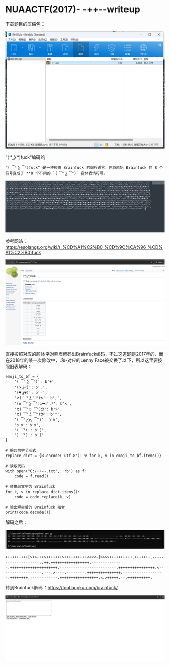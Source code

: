 

# NUAACTF(2017)- -++--writeup


下载题目的压缩包：

![misc-3.1](https://github.com/rootwlen/ctf/blob/main/misc/img/misc-3.1.png)

”( ͡° ͜ʖ ͡°)fuck“编码的

```
“( ͡° ͜ʖ ͡°)fuck” 是一种模仿 Brainfuck 的编程语言，但将原始 Brainfuck 的 8 个符号变成了 **8 个不同的 `( ͡° ͜ʖ ͡°)` 变体表情符号。
```

![misc-3.2](https://github.com/rootwlen/ctf/blob/main/misc/img/misc-3.2.png)

参考网站：https://esolangs.org/wiki/(_%CD%A1%C2%B0_%CD%9C%CA%96_%CD%A1%C2%B0)fuck

![misc-3.3](https://github.com/rootwlen/ctf/blob/main/misc/img/misc-3.3.png)

直接按照对应的颜体字对照表解码出Brainfuck编码，不过这道题是2017年的，而在2018年的某一次修改中，.和-对应的Lenny Face被交换了以下，所以这里要按照旧表解码：

```
emoji_to_bf = {
    '( ͡° ͜ʖ ͡°)': b'+',
    '(> ͜ʖ<)': b'.',
    '(♥ ͜ʖ♥)': b'-',
    'ᕙ( ͡° ͜ʖ ͡°)ᕗ': b',',
    '(∩ ͡° ͜ʖ ͡°)⊃━☆ﾟ.*': b'<',
    'ᕦ( ͡°ヮ ͡°)ᕥ': b'>',
    'ᕦ( ͡° ͜ʖ ͡°)ᕥ': b'^',
    '( ͡°╭͜ʖ╮ ͡°)': b'v',
    'ಠ_ಠ': b'x',
    '( ͡°(': b'[',     
    ') ͡°)': b']'
}

# 编码为字节形式
replace_dict = {k.encode('utf-8'): v for k, v in emoji_to_bf.items()}

# 读取代码
with open("C:/++--.txt", 'rb') as f:
    code = f.read()

# 替换颜文字为 Brainfuck
for k, v in replace_dict.items():
    code = code.replace(k, v)

# 输出解密后的 Brainfuck 指令
print(code.decode())
```

解码之后：

![misc-3.4](https://github.com/rootwlen/ctf/blob/main/misc/img/misc-3.4.png)

```
++++++++++[>+>+++>+++++++>++++++++++<<<<-]>>>>++++++++++.+++++++.--------------------..++.+++++++++++++++++.--------------.+++++++++++++++++++++.-------------------------.++++++++++++++++.<------------------.---.>----.--------.+++++++++++++++.------------------.++++++++.------------.+++++++++++++++++.<.>+++++.--.++++++++++.
```

转到Brainfuck解码：https://tool.bugku.com/brainfuck/

![misc-3.5](https://github.com/rootwlen/ctf/blob/main/misc/img/misc-3.5.png)
